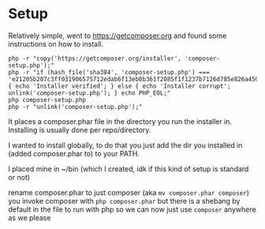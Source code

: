 # Setup

Relatively simple, went to https://getcomposer.org and found some instructions on how to install.

```
php -r "copy('https://getcomposer.org/installer', 'composer-setup.php');"
php -r "if (hash_file('sha384', 'composer-setup.php') === 'e21205b207c3ff031906575712edab6f13eb0b361f2085f1f1237b7126d785e826a450292b6cfd1d64d92e6563bbde02') { echo 'Installer verified'; } else { echo 'Installer corrupt'; unlink('composer-setup.php'); } echo PHP_EOL;"
php composer-setup.php
php -r "unlink('composer-setup.php');"
```

It places a composer.phar file in the directory you run the installer in. Installing is usually done per repo/directory. 

I wanted to install globally, to do that you just add the dir you installed in (added composer.phar to) to your PATH.

I placed mine in ~/bin (which I created, idk if this kind of setup is standard or not)

rename composer.phar to just composer (aka `mv composer.phar composer`) you invoke composer with `php composer.phar` but there is a shebang by default in the file to run with php so we can now just use `composer` anywhere as we please